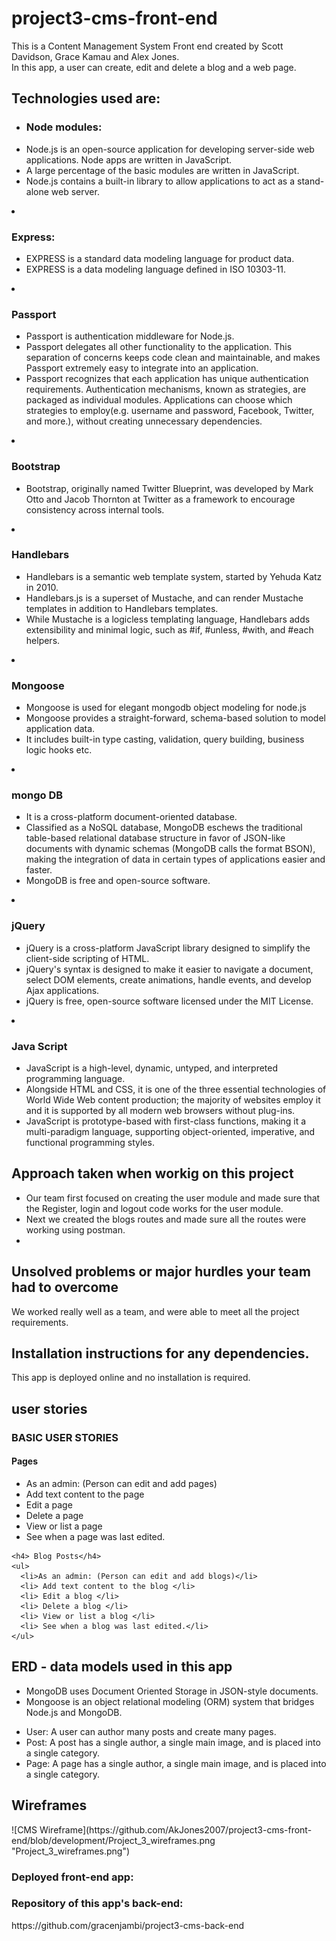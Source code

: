 # project3-cms-front-end
<p>This is a Content Management System Front end created by Scott Davidson, Grace Kamau and Alex Jones.
  <br>
  In this app, a user can create, edit and delete a blog and a web page.
</p>

<h2>Technologies used are:</h2>
<ul>
  <li> <h3> Node modules:</h3>
      <li> Node.js is an open-source application for developing server-side web applications. Node apps are written in JavaScript. </li>
      <li>A large percentage of the basic modules are written in JavaScript. </li>
      <li>Node.js contains a built-in library to allow applications to act as a stand-alone web server. </li>
    </ul>
  </li>

<li> <h3> Express: </h3>
  <ul>
    <li>EXPRESS is a standard data modeling language for product data.</li>
    <li>EXPRESS is a data modeling language defined in ISO 10303-11. </li>
  </ul>
</li>

<li> <h3> Passport </h3>
  <ul>
    <li>Passport is authentication middleware for Node.js.  </li>
    <li>Passport delegates all other functionality to the application. This separation of concerns keeps code clean and maintainable, and makes Passport extremely easy to integrate into an application. </li>
    <li>Passport recognizes that each application has unique authentication requirements. Authentication mechanisms, known as strategies, are packaged as individual modules. Applications can choose which strategies to employ(e.g. username and password, Facebook, Twitter, and more.), without creating unnecessary dependencies. </li>
  </ul>
</li>

<li> <h3> Bootstrap </h3>
  <ul>
    <li>Bootstrap, originally named Twitter Blueprint, was developed by Mark Otto and Jacob Thornton at Twitter as a framework to encourage consistency across internal tools.</li>
  </ul>

</li>

<li> <h3> Handlebars </h3>
  <ul>
    <li>Handlebars is a semantic web template system, started by Yehuda Katz in 2010.</li>
    <li>Handlebars.js is a superset of Mustache, and can render Mustache templates in addition to Handlebars templates.</li>
    <li>While Mustache is a logicless templating language, Handlebars adds extensibility and minimal logic, such as #if, #unless, #with, and #each helpers.</li>
  </ul>
</li>

<li> <h3> Mongoose </h3>
  <ul>
    <li>Mongoose is used for elegant mongodb object modeling for node.js </li>
    <li>Mongoose provides a straight-forward, schema-based solution to model application data.</li>
    <li>It includes built-in type casting, validation, query building, business logic hooks etc. </li>
  </ul>
</li>

<li> <h3>mongo DB</h3>
  <ul>
    <li>It is a cross-platform document-oriented database.</li>
    <li>Classified as a NoSQL database, MongoDB eschews the traditional table-based relational database structure in favor of JSON-like documents with dynamic schemas (MongoDB calls the format BSON), making the integration of data in certain types of applications easier and faster. </li>
    <li>MongoDB is free and open-source software. </li>
  </ul>
</li>

<li> <h3> jQuery</h3>
  <ul>
    <li>jQuery is a cross-platform JavaScript library designed to simplify the client-side scripting of HTML. </li>
    <li>jQuery's syntax is designed to make it easier to navigate a document, select DOM elements, create animations, handle events, and develop Ajax applications. </li>
    <li> jQuery is free, open-source software licensed under the MIT License.</li>
  </ul>
</li>

<li> <h3>Java Script</h3>
  <ul>
    <li>JavaScript is a high-level, dynamic, untyped, and interpreted programming language.</li>
    <li>Alongside HTML and CSS, it is one of the three essential technologies of World Wide Web content production; the majority of websites employ it and it is supported by all modern web browsers without plug-ins. </li>
    <li>JavaScript is prototype-based with first-class functions, making it a multi-paradigm language, supporting object-oriented, imperative, and functional programming styles.</li>
  </ul>
</li>
</ul>

<h2>Approach taken when workig on this project</h2>
<p>
  <ul>
    <li>Our team first focused on creating the user module and made sure that the Register, login and logout code works for the user module. </li>
    <li>Next we created the blogs routes and made sure all the routes were working using postman. </li>
    <li> </li>
  </ul>
</p>

<h2> Unsolved problems or major hurdles your team had to overcome </h2>
<p>We worked really well as a team, and were able to meet all the project requirements.</p>

<h2>Installation instructions for any dependencies.</h2>
<p> This app is deployed online and no installation is required.</p>

<h2> user stories</h2>
<p>
  <h3>BASIC USER STORIES</h3>
    <h4> Pages</h4>
    <ul>
      <li>As an admin: (Person can edit and add pages)</li>
      <li> Add text content to the page </li>
      <li> Edit a page </li>
      <li> Delete a page </li>
      <li> View or list a page </li>
      <li> See when a page was last edited.</li>
    </ul>

    <h4> Blog Posts</h4>
    <ul>
      <li>As an admin: (Person can edit and add blogs)</li>
      <li> Add text content to the blog </li>
      <li> Edit a blog </li>
      <li> Delete a blog </li>
      <li> View or list a blog </li>
      <li> See when a blog was last edited.</li>
    </ul>

</p>
<h2> ERD - data models used in this app</h2>
<p>
  <ul>
    <li>MongoDB uses Document Oriented Storage in JSON-style documents. </li>
    <li>Mongoose is an object relational modeling (ORM) system that bridges Node.js and MongoDB.  </li>
  </ul>
  <ul>
    <li>User: A user can author many posts and create many pages. </li>
    <li>Post: A post has a single author, a single main image, and is placed into a single category. </li>
    <li>Page: A page has a single author, a single main image, and is placed into a single category. </li>
  </ul>
</p>

<h2> Wireframes </h2>
<p>
![CMS Wireframe](https://github.com/AkJones2007/project3-cms-front-end/blob/development/Project_3_wireframes.png "Project_3_wireframes.png")
</p>

<p><h3>Deployed front-end app:</h3> </p>

<p><h3>Repository of this app's back-end:</h3> https://github.com/gracenjambi/project3-cms-back-end
</p>
